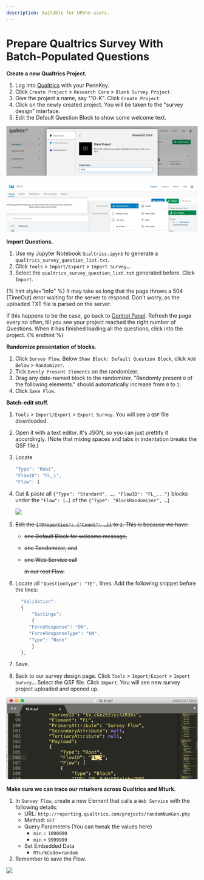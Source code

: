 ```yaml
---
description: Suitable for UPenn users.
---
```


# Prepare Qualtrics Survey With Batch-Populated Questions

**Create a new Qualtrics Project.**

1. Log into [Qualtrics](https://upenn.qualtrics.com/) with your PennKey.
2. Click `Create Project` &gt; `Research Core` &gt; `Blank Survey Project`.
3. Give the project a name, say "10-K". Click `Create Project`.
4. Click on the newly created project. You will be taken to the "survey design" interface.
5. Edit the Default Question Block to show some welcome text.

![Give the project a name, say &quot;10-K&quot;. Click Create Project.](../.gitbook/assets/image%20%2812%29.png)

![Edit the Default Question Block to show some welcome text.](../.gitbook/assets/image%20%281%29.png)

**Import Questions.**

1. Use my Jupyter Notebook `Qualtrics.ipynb` to generate a `qualtrics_survey_question_list.txt`.
2. Click `Tools` &gt; `Import/Export` &gt; `Import Survey…`.
3. Select the `qualtrics_survey_question_list.txt` generated before. Click `Import`.

{% hint style="info" %}
It may take so long that the page throws a 504 \(TimeOut\) error waiting for the server to respond. Don't worry, as the uploaded TXT file is parsed on the server. 

If this happens to be the case, go back to [Control Panel](https://upenn.co1.qualtrics.com/ControlPanel/?Section=MyProjectsSection&ContextSection=MyProjectsSection). Refresh the page every so often, till you see your project reached the right number of Questions. When it has finished loading all the questions, click into the project.
{% endhint %}

**Randomize presentation of blocks.**

1. Click `Survey Flow`. Below `Show Block: Default Question Block`, click `Add Below` &gt; `Randomizer`.
2. Tick `Evenly Present Elements` on the randomizer.
3. Drag any date-named block to the randomizer. "Randomly present `0` of the following elements." should automatically increase from `0` to `1`.
4. Click `Save Flow`.

**Batch-edit stuff.**

1. `Tools` &gt; `Import/Export` &gt; `Export Survey`. You will see a `QSF` file downloaded.
2. Open it with a text editor. It's JSON, so you can just prettify it accordingly. \(Note that mixing spaces and tabs in indentation breaks the QSF file.\)
3. Locate

   ```javascript
   "Type": "Root",
   "FlowID": "FL_1",
   "Flow": [
   ```

4. Cut & paste all `{"Type": "Standard", …, "FlowID": "FL_..."}` blocks under the `"Flow": […]` of the `{"Type": "BlockRandomizer", …}` .

   ![](file:///Users/lmy/Desktop/Screen%20Shot%202019-04-15%20at%204.35.50%20PM.png?lastModify=1555361209)

5. ~~Edit the `{"Properties": {"Count": …}}` to `3`. This is because we have:~~
   * ~~one Default Block for welcome message,~~
   * ~~one Randomizer, and~~
   * ~~one Web Service call~~

     ~~in our root Flow.~~
6. Locate all `"QuestionType": "TE",` lines. Add the following snippet before the lines:

   ```javascript
     "Validation":
     {
         "Settings":
         {
        "ForceResponse": "ON",
        "ForceResponseType": "ON",
        "Type": "None"
         }
     },
   ```

7. Save.
8. Back to our survey design page. Click `Tools` &gt; `Import/Export` &gt; `Import Survey…`. Select the QSF file. Click `Import`. You will see new survey project uploaded and opened up.

![Locate \`&quot;FlowID&quot;: &quot;FL\_1&quot;,\`](../.gitbook/assets/image%20%289%29.png)

**Make sure we can trace our mturkers across Qualtrics and Mturk.**

1. In `Survey Flow`, create a new Element that calls a `Web Service` with the following details:
   * URL: `http://reporting.qualtrics.com/projects/randomNumGen.php`
   * Method: `GET`
   * Query Parameters \(You can tweak the values here\)
     * `min` = `1000000`
     * `min` = `9999999`
   * Set Embedded Data
     * `MTurkCode`=`random`
2. Remember to save the Flow.

![](file:///Users/lmy/Library/Application%20Support/typora-user-images/image-20190415161413303.png?lastModify=1555361209)

